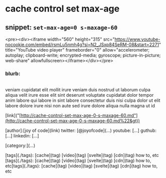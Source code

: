 # cache control set max-age

## snippet: `set-max-age=0 s-maxage-60`

&lt;pre&gt;&lt;div&gt;&lt;iframe width="560" height="315" src="https://www.youtube-nocookie.com/embed/rsmLu5nmh4g?si=N2_JSxp84SeRM-08&start=2271" title="YouTube video player" frameborder="0" allow="accelerometer; autoplay; clipboard-write; encrypted-media; gyroscope; picture-in-picture; web-share" allowfullscreen&gt;&lt;/iframe&gt;&lt;/div&gt;&lt;/pre&gt;

### blurb:

\
veniam cupidatat elit mollit irure veniam duis nostrud ut laborum culpa aliqua velit irure esse elit sint deserunt voluptate cupidatat dolor tempor anim labore qui labore in sint labore consectetur duis nisi culpa dolor ut elit labore dolore irure nisi non aute sed irure dolore aliqua nulla magna ut id

\[link\]("[http://cache-control-set-max-age-0-s-maxage-60.md"](http://cache-control-set-max-age-0-s-maxage-60.md%22&gt))

\[author\]:\[joy of code\](link) twitter: \[@joyofcode\](...) youtube: \[...\] guthub: \[...\] linkedin: \[...\]

\[category:\](...)

\[tags\](./tags): \[cache\](tag) \[video\](tag) \[svelte\](tag) \[cdn\](tag) how to, etc \[tags\](./tags): \[cache\](tag) \[video\](tag) \[svelte\](tag) \[cdn\](tag) how to, etc\[tags\](./tags): \[cache\](tag) \[video\](tag) \[svelte\](tag) \[cdn\](tag) how to, etc